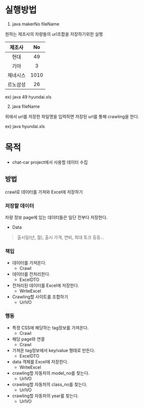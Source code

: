 # 실행방법
1. java makerNo fileName

원하는 제조사의 차량들의 url조합을 저장하기위한 실행

|제조사|No|
|:---:|:---:|
|현대|49|
|기아|3|
|제네시스|1010|
|르노삼성|26|
ex) java 49 hyundai.xls

2. java fileName

위에서 url를 저장한 파일명을 입력하면 저장된 url를 통해 crawling을 한다.

ex) java hyundai.xls

# 목적
- chat-car project에서 사용할 데이터 수집

## 방법
crawl로 데이터를 가져와 Excel에 저장하기

### 저장할 데이터
차량 정보 page에 있는 데이터들은 일단 전부다 저장한다.

- Data
> 출시일(년, 월), 출시 가격, 연비, 최대 토크 등등...

### 책입
- 데이터를 가져온다.
  - Crawl
- 데이터를 전처리한다.
  - ExcelDTO
- 전처리된 데이터를 Excel에 저장한다.
  - WriteExcel
- Crawling할 사이트를 조합하기
  - UrlVO

### 행동
- 특정 CSS에 해당하는 tag정보를 가져온다.
  - Crawl
- 해당 page와 연결
  - Crawl
- 가져온 tag정보에서 key/value 형태로 만든다.
  - ExcelDTO
- data 객체를 Excel에 저장한다.
  - WriteExcel
- crawling할 자동차의 model_no를 찾는다.
  - UrlVO
- crawling할 자동차의 class_no를 찾는다.
  - UrlVO
- crawling할 자동차의 year를 찾는다.
  - UrlVO
